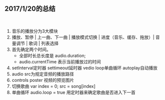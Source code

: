 ## 2017/1/20的总结

<br>

1. 音乐的播放分为3大模块
2. 播放、暂停 | 上一曲、下一曲 | 播放模式切换 | 进度（音乐、缓存、拖放）| 音量调节 | 歌词 | 列表选择
3. 首先确定两个时间。
    - 全部时长总长度是 audio.duration; 
    - audio.currentTime 表示当前播放过的时间
4. setInterval定时器 settimeout延时器 vedio loop单曲循环 autoplay自动播放
5. audio src为规定音频的播放路径
6. controls poster 视频的预览图片
7. 切换歌曲	var index = 0; src = song[index]
8. 单曲循环	audio.loop = true 用定时器来确定歌曲是否进入下一首
